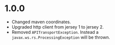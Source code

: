
# 1.0.0
* Changed maven coordinates.
* Upgraded http client from jersey 1 to jersey 2.
* Removed `APITransportException`. Instead a `javax.ws.rs.ProcessingException` will be thrown.
